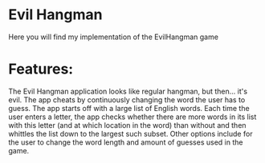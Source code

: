 Evil Hangman
===========
Here you will find my implementation of the EvilHangman game


Features:
===========
The Evil Hangman application looks like regular hangman, but then... it's evil. The app cheats by continuously changing the word the user has to guess. The app starts off with a large list of English words. Each time the user enters a letter, the app checks whether there are more words in its list with this letter (and at which location in the word) than without and then whittles the list down to the largest such subset.
Other options include for the user to change the word length and amount of guesses used in the game.

